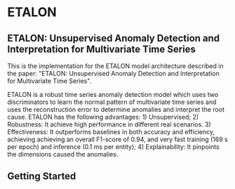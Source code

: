# ETALON
## ETALON: Unsupervised Anomaly Detection and Interpretation for Multivariate Time Series
This is the implementation for the ETALON model architecture described in the paper: "ETALON: Unsupervised Anomaly Detection and Interpretation for Multivariate Time Series".

ETALON is a robust time series anomaly detection model which uses two discriminators to learn the normal pattern of multivariate time series and uses the reconstruction error to determine anomalies and interpret the root cause. ETALON has the following advantages: 1) Unsupervised; 2) Robustness: It achieve high performance in different real scenarios. 3) Effectiveness: It outperforms baselines in both accuracy and efficiency, achieving achieving an overall F1-score of 0.94, and very fast training (169 s per epoch) and inference (0.1 ms per entity); 4) Explainability: It pinpoints the dimensions caused the anomalies.
## Getting Started
